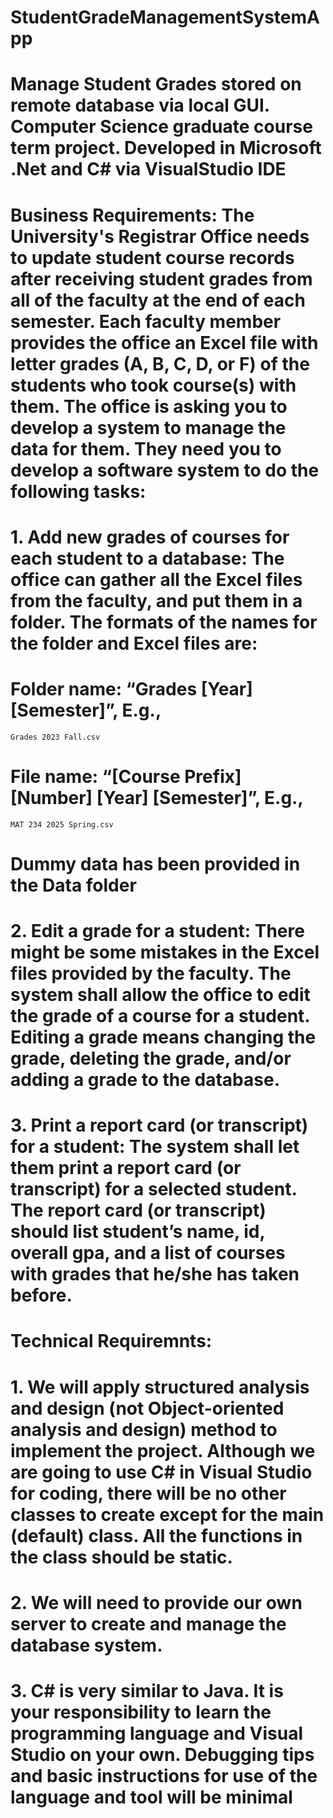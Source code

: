 # StudentGradeManagementSystemApp
# Manage Student Grades stored on remote database via local GUI. Computer Science graduate course term project. Developed in Microsoft .Net and C# via VisualStudio IDE

# Business Requirements: The University's Registrar Office needs to update student course records after receiving student grades from all of the faculty at the end of each semester.  Each faculty member provides the office an Excel file with letter grades (A, B, C, D, or F) of the students who took course(s) with them.  The office is asking you to develop a system to manage the data for them.  They need you to develop a software system to do the following tasks:

# 1. Add new grades of courses for each student to a database:  The office can gather all the Excel files from the faculty, and put them in a folder.  The formats of the names for the folder and Excel files are: 

# Folder name:  “Grades [Year] [Semester]”, E.g., 
```
Grades 2023 Fall.csv
```

# File name:  “[Course Prefix] [Number] [Year] [Semester]”, E.g., 
```
MAT 234 2025 Spring.csv
```

# Dummy data has been provided in the Data folder

# 2. Edit a grade for a student:  There might be some mistakes in the Excel files provided by the faculty.  The system shall allow the office to edit the grade of a course for a student.  Editing a grade means changing the grade, deleting the grade, and/or adding a grade to the database. 

# 3. Print a report card (or transcript) for a student:  The system shall let them print a report card (or transcript) for a selected student.  The report card (or transcript) should list student’s name, id, overall gpa, and a list of courses with grades that he/she has taken before. 


# Technical Requiremnts:

# 1. We will apply structured analysis and design (not Object-oriented analysis and design) method to implement the project.  Although we are going to use C# in Visual Studio for coding, there will be no other classes to create except for the main (default) class.  All the functions in the class should be static. 

# 2. We will need to provide our own server to create and manage the database system. 

# 3. C# is very similar to Java.  It is your responsibility to learn the programming language and Visual Studio on your own. Debugging tips and basic instructions for use of the language and tool will be minimal

